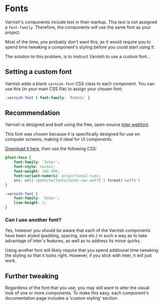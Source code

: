 # Fonts

Varnish's components include text in their markup. This text is not assigned a `font-family`. Therefore, the components will use the same font as your project.

Most of the time, you probably don't want this, as it would require you to spend time tweaking a component's styling before you could start using it.

The solution to this problem, is to instruct Varnish to use a custom font...

## Setting a custom font

Varnish adds a blank `varnish-font` CSS class to each component. You can use this (in your main CSS file) to assign your chosen font:

```css
.varnish-font { font-family: 'Roboto' }
```

## Recommendation

Varnish is designed and built using the free, open-source [Inter webfont](https://rsms.me/inter/).

This font was chosen because it is specifically designed for use on computer screens, making it ideal for UI components.

[Download it here](https://github.com/rsms/inter/raw/master/docs/font-files/Inter.var.woff2), then use the following CSS:

```css
@font-face {
    font-family: 'Inter';
    font-style: normal;
    font-weight: 100 900;
    font-variant-numeric: proportional-nums;
    src: url('/path/to/fonts/Inter.var.woff2') format('woff2')
}

.varnish-font {
    font-family: 'Inter';
    line-height: 1;
}
```

### Can I use another font?

Yes, however you should be aware that each of the Varnish components have been styled (padding, spacing, size etc.) in such a way as to take advantage of Inter's features, as well as to address its minor quirks.

Using another font will likely require that you spend additional time tweaking the styling so that it looks right. However, if you stick with Inter, it will just work.

## Further tweaking

Regardless of the font that you use, you may still want to alter the visual look of one or more components. To make this easy, each component's documentation page includes a 'custom styling' section.